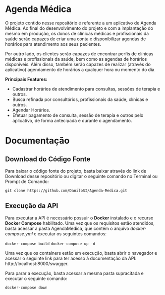 # Agenda Médica

O projeto contido nesse repositório é referente a um aplicativo de Agenda Médica. Ao final do desenvolvimento do projeto e com a implantação do mesmo em produção, os donos de clínicas médicas e profissionais da saúde serão capazes de criar uma conta e disponibilizar agendas de horários para atendimento aos seus pacientes.

Por outro lado, os clientes serão capazes de encontrar perfis de clínicas médicas e profissionais da saúde, bem como as agendas de horários disponíveis. Além disso, também serão capazes de realizar (através do aplicativo) agendamento de horários a qualquer hora ou momento do dia.

**Principais Features:**
- Cadastrar horários de atendimento para consultas, sessões de terapia e outros.
- Busca refinada por consultórios, profissionais da saúde, clínicas e outros.
- Agendar Horários.
- Efetuar pagamento de consulta, sessão de terapia e outros pelo aplicativo, de forma antecipada e durante o agendamento.

# Documentação

## Download do Código Fonte

Para baixar o código fonte do projeto, basta baixar através do link de Download desse repositório ou digitar o seguinte comando no Terminal ou Prompt de Comando:

`git clone https://github.com/DaniloSI/Agenda-Medica.git`

## Execução da API

Para executar a API é necessário possuir o **Docker** instalado e o recurso **Docker Compose** habilitado. Uma vez que os requisitos estão atendidos, basta acessar a pasta AgendaMedica, que contém o arquivo *docker-compose.yml* e executar os seguintes comandos:

`docker-compose build`
`docker-compose up -d`

Uma vez que os containers estão em execução, basta abrir o navegador e acessar o seguinte link para ter acesso à documentação da API: http://localhost:8000/swagger.

Para parar a execução, basta acessar a mesma pasta supracitada e executar o seguinte comando:

`docker-compose down`

